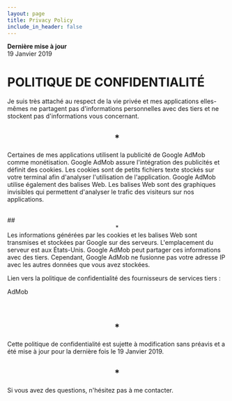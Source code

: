 ```yaml
---
layout: page
title: Privacy Policy
include_in_header: false
---
```


**Dernière mise à jour**  
19 Janvier 2019

# POLITIQUE DE CONFIDENTIALITÉ
Je suis très attaché au respect de la vie privée et mes applications elles-mêmes ne partagent pas d'informations personnelles avec des tiers et ne stockent pas d'informations vous concernant.
<br>

## <center>*</center>
Certaines de mes applications utilisent la publicité de Google AdMob comme monétisation. Google AdMob assure l'intégration des publicités et définit des cookies. Les cookies sont de petits fichiers texte stockés sur votre terminal afin d'analyser l'utilisation de l'application. Google AdMob utilise également des balises Web. Les balises Web sont des graphiques invisibles qui permettent d'analyser le trafic des visiteurs sur nos applications.

<br>
## <center>*</center>
Les informations générées par les cookies et les balises Web sont transmises et stockées par Google sur des serveurs. L'emplacement du serveur est aux États-Unis. Google AdMob peut partager ces informations avec des tiers. Cependant, Google AdMob ne fusionne pas votre adresse IP avec les autres données que vous avez stockées.

Lien vers la politique de confidentialité des fournisseurs de services tiers :

AdMob


<br>

## <center>*</center>
Cette politique de confidentialité est sujette à modification sans préavis et a été mise à jour pour la dernière fois le 19 Janvier 2019.
<br>

## <center>*</center>
Si vous avez des questions, n'hésitez pas à me contacter.